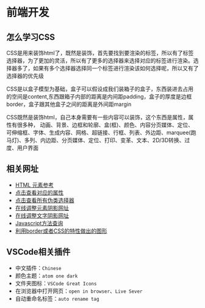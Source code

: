 # 前端开发

## 怎么学习CSS
CSS是用来装饰html了，既然是装饰，首先要找到要渲染的标签，所以有了标签选择器，为了更加的灵活，所以有了更多的选择器来选择对应的标签进行渲染。选择器多了，如果有多个选择器选择同一个标签进行渲染该如何选择呢，所以又有了选择器的优先级

CSS是以盒子模型为基础，盒子可以假设成我们装箱子的盒子，东西装进去占用的空间是content,东西跟箱子内部的距离是内间距padding，盒子的厚度是边框border，盒子跟其他盒子之间的距离是外间距margin

CSS既然是装饰html，自己本身需要有一些内容可以装饰，这个东西是属性，属性有很多种，
动画、背景、边框和轮廓、盒(框)、颜色、内容分页媒体、定位、可伸缩框、字体、生成内容、网格、超链接、行框、列表、外边距、marquee(跑马灯)、多列、内边距、分页媒体、定位、打印、变革、文本、2D/3D转换、过度、用户界面

## 相关网址
* [HTML 元素参考](https://developer.mozilla.org/zh-CN/docs/Web/HTML/Element)
* [点击查看对应的属性](https://www.w3school.com.cn/cssref/index.asp#userinterface)
* [点击查看所有伪类选择器](https://developer.mozilla.org/zh-CN/docs/Web/CSS/Pseudo-classes)
* [在线调整元素阴影网址](https://html-css-js.com/css/generator/box-shadow/)  
* [在线调整文字阴影网址](https://html-css-js.com/css/generator/box-shadow/)
* [Javascript方法查询](https://developer.mozilla.org/zh-CN/docs/Web/JavaScript)
* [利用border或者CSS的特性做出的图形](https://css-tricks.com/the-shapes-of-css/#top-of-site)


## VSCode相关插件
* 中文插件：`Chinese`
* 颜色主题：`atom one dark`
* 文件夹图标：`VSCode Great Icons`
* 在浏览器中打开网页：`open in browser`、`Live Sever`
* 自动重命名标签：`auto rename tag`